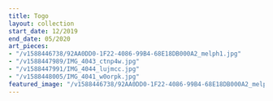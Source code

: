 ```yaml
---
title: Togo
layout: collection
start_date: 12/2019
end_date: 05/2020
art_pieces:
- "/v1588446738/92AA0DD0-1F22-4086-99B4-68E18DB000A2_melph1.jpg"
- "/v1588447989/IMG_4043_ctnp4w.jpg"
- "/v1588447991/IMG_4044_lujmcc.jpg"
- "/v1588448005/IMG_4041_w0orpk.jpg"
featured_image: "/v1588446738/92AA0DD0-1F22-4086-99B4-68E18DB000A2_melph1.jpg"
---
```


